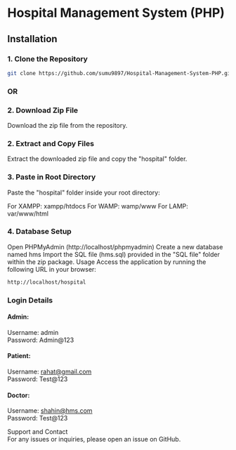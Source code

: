 # Hospital Management System (PHP)

## Installation

### 1. Clone the Repository

```bash
git clone https://github.com/sumu9897/Hospital-Management-System-PHP.git

```
### OR
### 2. Download Zip File
Download the zip file from the repository.

### 2. Extract and Copy Files
Extract the downloaded zip file and copy the "hospital" folder.

### 3. Paste in Root Directory
Paste the "hospital" folder inside your root directory:

For XAMPP: xampp/htdocs
For WAMP: wamp/www
For LAMP: var/www/html
### 4. Database Setup
Open PHPMyAdmin (http://localhost/phpmyadmin)
Create a new database named hms
Import the SQL file (hms.sql) provided in the "SQL file" folder within the zip package.
Usage
Access the application by running the following URL in your browser:
```bash
http://localhost/hospital

```


### Login Details
#### Admin:
Username: admin<br>
Password: Admin@123
#### Patient:
Username: rahat@gmail.com<br>
Password: Test@123
#### Doctor:
Username: shahin@hms.com<br>
Password: Test@123<br>

Support and Contact<br>
For any issues or inquiries, please open an issue on GitHub.